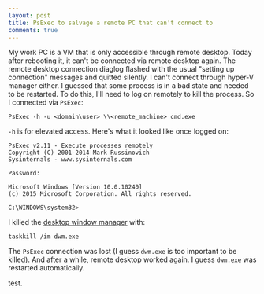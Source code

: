 ```yaml
---
layout: post
title: PsExec to salvage a remote PC that can't connect to
comments: true
---
```


My work PC is a VM that is only accessible through remote desktop. Today after rebooting it, it can't be connected via remote desktop again. The remote desktop connection diaglog flashed with the usual "setting up connection" messages and quitted silently. I can't connect through hyper-V manager either. I guessed that some process is in a bad state and needed to be restarted. To do this, I'll need to log on remotely to kill the process. So I connected via `PsExec`:

    PsExec -h -u <domain\user> \\<remote_machine> cmd.exe

`-h` is for elevated access. Here's what it looked like once logged on:

    PsExec v2.11 - Execute processes remotely
    Copyright (C) 2001-2014 Mark Russinovich
    Sysinternals - www.sysinternals.com
    
    Password:
    
    Microsoft Windows [Version 10.0.10240]
    (c) 2015 Microsoft Corporation. All rights reserved.
    
    C:\WINDOWS\system32>

I killed the [desktop window manager][dwm] with:

    taskkill /im dwm.exe

The `PsExec` connection was lost (I guess `dwm.exe` is too important to be killed). And after a while, remote desktop worked again. I guess `dwm.exe` was restarted automatically.

test.

[dwm]: https://msdn.microsoft.com/en-us/library/windows/desktop/aa969540(v=vs.85).aspx
